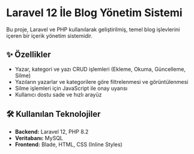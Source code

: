 # Laravel 12 İle Blog Yönetim Sistemi

Bu proje, Laravel ve PHP kullanılarak geliştirilmiş, temel blog işlevlerini içeren bir içerik yönetim sistemidir.

## ✨ Özellikler

- Yazar, kategori ve yazı CRUD işlemleri (Ekleme, Okuma, Güncelleme, Silme)
- Yazıların yazarlar ve kategorilere göre filtrelenmesi ve görüntülenmesi
- Silme işlemleri için JavaScript ile onay uyarısı
- Kullanıcı dostu sade ve hızlı arayüz

## 🛠 Kullanılan Teknolojiler

- **Backend:** Laravel 12, PHP 8.2
- **Veritabanı:** MySQL
- **Frontend:** Blade, HTML, CSS (Inline Styles)
